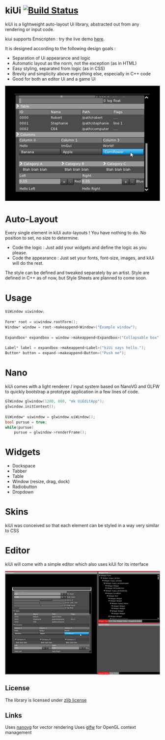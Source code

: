 kiUi [![Build Status](https://travis-ci.org/novembermonk/kiui.svg?branch=master)](https://travis-ci.org/novembermonk/kiui)
====

kiUi is a lightweight auto-layout Ui library, abstracted out from any rendering or input code.

kiui supports Emscripten : try the live demo [here](http://novembermonk.github.io/kiui/livedemo/kiui.html).

It is designed according to the following design goals :
- Separation of Ui appearance and logic
- Automatic layout as the norm, not the exception (as in HTML)
- Easy styling, separated from logic (as in CSS)
- Brevity and simplicity above everything else, especially in C++ code
- Good for both an editor Ui and a game Ui

![screenshot of the example window with a raw skin](kiui.png?raw=true)

Auto-Layout
===========

Every single element in kiUi auto-layouts ! You have nothing to do. No position to set, no size to determine.
- Code the logic : Just add your widgets and define the logic as you please.
- Code the appearance : Just set your fonts, font-size, images, and kiUi will do the rest.

The style can be defined and tweaked separately by an artist. Style are defined in C++ as of now, but Style Sheets are planned to come soon.

Usage
====
```C++
UiWindow uiwindow;

Form* root = uiwindow.rootForm();
Window* window = root->makeappend<Window>("Example window");

Expandbox* expandbox = window->makeappend<Expandbox>("Collapsable box");

Label* label = expandbox->makeappend<Label>("kiUi says hello.");
Button* button = expand->makeappend<Button>("Push me");
```

Nano
====

kiUi comes with a light renderer / input system based on NanoVG and GLFW to quickly bootstrap a prototype application in a few lines of code.

```C++
GlWindow glwindow(1200, 800, "mk UiEditApp");
glwindow.initContext();

UiWindow* uiwindow = glwindow.uiWindow();
bool pursue = true;
while(pursue)
    pursue = glwindow->renderFrame();
```

Widgets
=======

- Dockspace
- Tabber
- Table
- Window (resize, drag, dock)
- Radiobutton
- Dropdown

Skins
=====

kiUi was conceived so that each element can be styled in a way very similar to CSS

Editor
======

kiUi will come with a simple editor which also uses kiUi for its interface

![screenshot of the WIP editor for kiUi](editor.png?raw=true)



## License
The library is licensed under [zlib license](LICENSE.txt)

## Links
Uses [nanovg](https://github.com/memononen/nanovg) for vector rendering
Uses [glfw](https://github.com/glfw/glfw) for OpenGL context management
